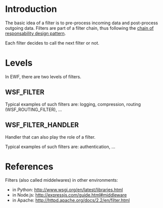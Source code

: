 # Introduction

The basic idea of a filter is to pre-process incoming data and post-process outgoing data.
Filters are part of a filter chain, thus following the [chain of responsability design pattern](http://en.wikipedia.org/wiki/Chain-of-responsibility_pattern).

Each filter decides to call the next filter or not.

# Levels

In EWF, there are two levels of filters.

## WSF_FILTER

Typical examples of such filters are: logging, compression, routing (WSF_ROUTING_FILTER), ...

## WSF_FILTER_HANDLER

Handler that can also play the role of a filter.

Typical examples of such filters are: authentication, ...

# References

Filters (also called middelwares) in other environments:
* in Python: http://www.wsgi.org/en/latest/libraries.html
* in Node.js: http://expressjs.com/guide.html#middleware
* in Apache: http://httpd.apache.org/docs/2.2/en/filter.html